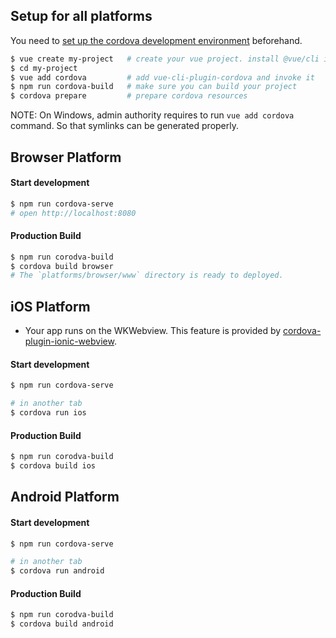## Setup for all platforms

You need to [set up the cordova development environment](https://cordova.apache.org/docs/en/latest/guide/cli/index.html) beforehand.

```sh
$ vue create my-project   # create your vue project. install @vue/cli if you haven't.
$ cd my-project
$ vue add cordova         # add vue-cli-plugin-cordova and invoke it
$ npm run cordova-build   # make sure you can build your project 
$ cordova prepare         # prepare cordova resources
```

NOTE: On Windows, admin authority requires to run `vue add cordova` command. 
So that symlinks can be generated properly.

## Browser Platform

#### Start development
```sh
$ npm run cordova-serve
# open http://localhost:8080
```

#### Production Build
```sh
$ npm run corodva-build
$ cordova build browser
# The `platforms/browser/www` directory is ready to deployed.
``` 

## iOS Platform
- Your app runs on the WKWebview. This feature is provided by [cordova-plugin-ionic-webview](https://github.com/ionic-team/cordova-plugin-ionic-webview).

#### Start development
```sh
$ npm run cordova-serve

# in another tab
$ cordova run ios
```

#### Production Build
```sh
$ npm run corodva-build
$ cordova build ios
```

## Android Platform

#### Start development
```sh
$ npm run cordova-serve

# in another tab
$ cordova run android
```

#### Production Build
```sh
$ npm run corodva-build
$ cordova build android
```
